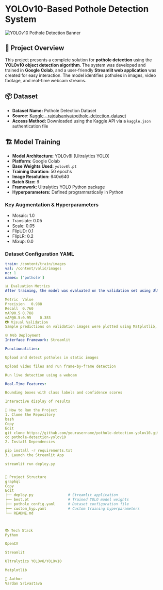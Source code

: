 # YOLOv10-Based Pothole Detection System

![YOLOv10 Pothole Detection Banner](https://raw.githubusercontent.com/yourusername/your-repo/main/assets/banner.png)  <!-- Optional image -->

## 🚧 Project Overview
This project presents a complete solution for **pothole detection** using the **YOLOv10 object detection algorithm**. The system was developed and trained in **Google Colab**, and a user-friendly **Streamlit web application** was created for easy interaction. The model identifies potholes in images, video footage, and real-time webcam streams.

## 📦 Dataset
- **Dataset Name:** Pothole Detection Dataset
- **Source:** [Kaggle - rajdalsaniya/pothole-detection-dataset](https://www.kaggle.com/datasets/rajdalsaniya/pothole-detection-dataset)
- **Access Method:** Downloaded using the Kaggle API via a `kaggle.json` authentication file

## 🏗️ Model Training
- **Model Architecture:** YOLOv8l (Ultralytics YOLO)
- **Platform:** Google Colab
- **Base Weights Used:** `yolov8l.pt`
- **Training Duration:** 50 epochs
- **Image Resolution:** 640x640
- **Batch Size:** 8
- **Framework:** Ultralytics YOLO Python package
- **Hyperparameters:** Defined programmatically in Python

### Key Augmentation & Hyperparameters
- Mosaic: 1.0
- Translate: 0.05
- Scale: 0.05
- FlipUD: 0.1
- FlipLR: 0.2
- Mixup: 0.0

### Dataset Configuration YAML
```yaml
train: /content/train/images
val: /content/valid/images
nc: 1
names: ['pothole']

📊 Evaluation Metrics
After training, the model was evaluated on the validation set using Ultralytics' val() method, producing the following metrics:

Metric	Value
Precision	0.988
Recall	0.760
mAP@0.5	0.788
mAP@0.5:0.95	0.383
📷 Visual Validation
Sample predictions on validation images were plotted using Matplotlib, showing bounding boxes and labels over potholes.

🌐 Web Deployment
Interface Framework: Streamlit

Functionalities:

Upload and detect potholes in static images

Upload video files and run frame-by-frame detection

Run live detection using a webcam

Real-Time Features:

Bounding boxes with class labels and confidence scores

Interactive display of results

🚀 How to Run the Project
1. Clone the Repository
bash
Copy
Edit
git clone https://github.com/yourusername/pothole-detection-yolov10.git
cd pothole-detection-yolov10
2. Install Dependencies

pip install -r requirements.txt
3. Launch the Streamlit App

streamlit run deploy.py


📁 Project Structure
graphql
Copy
Edit
├── deploy.py                # Streamlit application
├── best.pt                  # Trained YOLO model weights
├── pothole_config.yaml      # Dataset configuration file
├── custom_hyp.yaml          # Custom training hyperparameters
└── README.md



📚 Tech Stack
Python

OpenCV

Streamlit

Ultralytics YOLOv8/YOLOv10

Matplotlib

📝 Author
Vardan Srivastava

